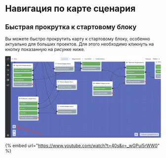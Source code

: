 # Навигация по карте сценария

## Быстрая прокрутка к стартовому блоку

Вы можете быстро прокрутить карту к стартовому блоку, особенно актуально для больших проектов. Для этого необходимо кликнуть на кнопку показанную на рисунке ниже.

![](.gitbook/assets/E5F2DPsRSPc.jpg)

{% embed url="https://www.youtube.com/watch?t=40s&v=_wGPui5rWW0" %}

